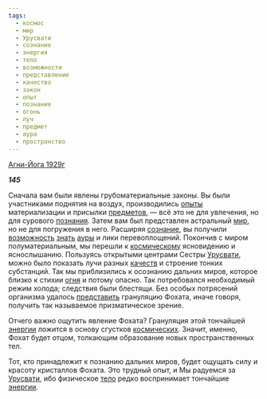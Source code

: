 ```yaml
---
tags:
  - космос
  - мир
  - Урусвати
  - сознание
  - энергия
  - тело
  - возможности
  - представление
  - качество
  - закон
  - опыт
  - познание
  - огонь
  - луч
  - предмет
  - аура
  - пространство
---
```

[Агни-Йога 1929г](https://127.0.0.1:4002/agni/1929)

___145___

Сначала вам были явлены грубоматериальные законы. Вы были участниками поднятия на воздух, производились [опыты](../../../tags/#опыт) материализации и присылки [предметов](../../../tags/#предмет), — всё это не для увлечения, но для сурового [познания](../../../tags/#познание). Затем вам был представлен астральный [мир](../../../tags/#мир), но не для погружения в него. Расширяя [сознание](../../../tags/#сознание), вы получили [возможность](../../../tags/#возможности) [знать](../../../tags/#познание) [ауры](../../../tags/#аура) и лики перевоплощений. Покончив с миром полуматериальным, мы перешли к [космическому](../../../tags/#космос) ясновидению и яснослышанию. Пользуясь открытыми центрами Сестры [Урусвати](../../../tags/#Урусвати), можно было показать лучи разных [качеств](../../../tags/#качество) и строение тонких субстанций. Так мы приблизились к осознанию дальних миров, которое близко к стихии [огня](../../../tags/#огонь) и потому опасно. Так потребовался необходимый режим холода; следствия были блестящи. Без особых потрясений организма удалось [представить](../../../tags/#представление) грануляцию Фохата, иначе говоря, получить так называемое призматическое зрение.   

Отчего важно ощутить явление Фохата? Грануляция этой тончайшей [энергии](../../../tags/#энергия) ложится в основу сгустков [космических](../../../tags/#космос). Значит, именно, Фохат будет отцом, толкающим образование новых пространственных тел.   

Тот, кто принадлежит к познанию дальних миров, будет ощущать силу и красоту кристаллов Фохата. Это трудный опыт, и Мы радуемся за [Урусвати](../../../tags/#Урусвати), ибо физическое [тело](../../../tags/#тело) редко воспринимает тончайшие [энергии](../../../tags/#энергия).